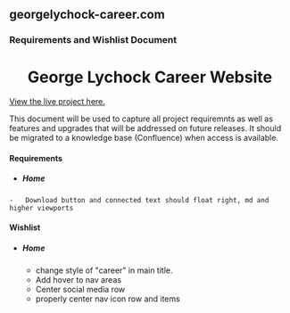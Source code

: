 ## georgelychock-career.com
### Requirements and Wishlist Document

<h1 align="center">George Lychock Career Website</h1>

[View the live project here.](http://www.georgelychock-career.com/pages/test/glcareerupdate/index.html)

This document will be used to capture all project requiremnts as well as features and upgrades that will be addressed on future releases. It should be migrated to a knowledge base (Confluence) when access is available.



#### Requirements
-    ##### Home
    -   Download button and connected text should float right, md and higher viewports






#### Wishlist
-   ##### Home
    -   change style of "career" in main title.
    -   Add hover to nav areas
    -   Center social media row
    -   properly center nav icon row and items
    
